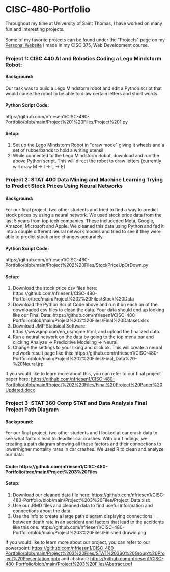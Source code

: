 # CISC-480-Portfolio

Throughout my time at University of Saint Thomas, I have worked on many fun and interesting projects.
</br>
</br>
Some of my favorite projects can be found under the "Projects" page on my [Personal Website](https://nfriesen1.github.io/pages/projects.html) I made in my CISC 375, Web Development course.

<h3> Project 1: CISC 440 AI and Robotics Coding a Lego Mindstorm Robot: </h3>
<h4>Background: </h4>
<p>Our task was to build a Lego Mindstorm robot and edit a Python script that would cause the robot to be able to draw certain letters and short words.</p>
<h4>Python Script Code: </h4>https://github.com/nfriesen1/CISC-480-Portfolio/blob/main/Project%201%20Files/Project%201.py
<h4>Setup: </h4>
<ol>
  <li>
    Set up the Lego Mindstorm Robot in "draw mode" giving it wheels and a set of rubberbands to hold a writing utensil
  </li>
    
  <li>
    While connected to the Lego Mindstorm Robot, download and run the above Python script.  This will direct the robot to draw letters (currently will draw M -> I -> L -> E)
  </li>
</ol>

<h3> Project 2: STAT 400 Data Mining and Machine Learning Trying to Predict Stock Prices Using Neural Networks </h3>
<h4>Background: </h4>
<p> For our final project, two other students and tried to find a way to predict stock prices by using a neural network.  We used stock price data from the last 5 years from top tech companies.  These includeded Meta, Google, Amazon, Microsoft and Apple.  We cleaned this data using Python and fed it into a couple different neural network models and tried to see if they were able to predict stock price changes accurately. </p>
<h4>Python Script Code: </h4> 
https://github.com/nfriesen1/CISC-480-Portfolio/blob/main/Project%202%20Files/StockPriceUpOrDown.py
<h4>Setup: </h4>
<ol>
  <li>
    Download the stock price csv files here: https://github.com/nfriesen1/CISC-480-Portfolio/tree/main/Project%202%20Files/Stock%20Data
  </li>
    
  <li>
    Download the Python Script Code above and run it on each on of the downloaded csv files to clean the data.  Your data should end up looking like our  Final Data: https://github.com/nfriesen1/CISC-480-Portfolio/blob/main/Project%202%20Files/Final%20Dataset.xlsx
  </li>
  <li>
    Download JMP Statisical Software: https://www.jmp.com/en_us/home.html, and upload the finalized data.
  </li>
  <li>
    Run a neural network on the data by going to the top menu bar and clicking Analyze -> Predicitive Modeling -> Neural.
  </li>
  <li>
    Change the settings to your liking and click ok.  This will create a neural network result page like this: https://github.com/nfriesen1/CISC-480-Portfolio/blob/main/Project%202%20Files/Final_Data%20-%20Neural.jrp
  </li>
</ol>

If you would like to learn more about this, you can refer to our final project paper here: https://github.com/nfriesen1/CISC-480-Portfolio/blob/main/Project%202%20Files/Final%20Project%20Paper%20Updated.docx

<h3> Project 3: STAT 360 Comp STAT and Data Analysis Final Project Path Diagram </h3>
<h4>Background: </h4>
<p> For our final project, two other students and I looked at car crash data to see what factors lead to deadlier car crashes.  With our findings, we creating a path diagram showing all these factors and their connections to lower/higher mortality rates in car crashes.  We used R to clean and analyze our data.</p>
<h4>Code: https://github.com/nfriesen1/CISC-480-Portfolio/tree/main/Project%203%20Files</h4>
<h4>Setup: </h4>
<ol>
  <li>
    Download our cleaned data file here: https://github.com/nfriesen1/CISC-480-Portfolio/blob/main/Project%203%20Files/Project_Data.xlsx
  </li>
    
  <li>
    Use our .RMD files and cleaned data to find useful information and connections about the data.
  </li>
  <li>
    Use the info to create a large path diagram displaying connections between death rate in an accident and factors that lead to the accidents like this one: https://github.com/nfriesen1/CISC-480-Portfolio/blob/main/Project%203%20Files/Finished.drawio.png
  </li>
</ol>

If you would like to learn more about our project, you can refer to our powerpoint: https://github.com/nfriesen1/CISC-480-Portfolio/blob/main/Project%203%20Files/STAT%20360%20Group%20Project%20Presentation.pptx and abstract: https://github.com/nfriesen1/CISC-480-Portfolio/blob/main/Project%203%20Files/Abstract.pdf
